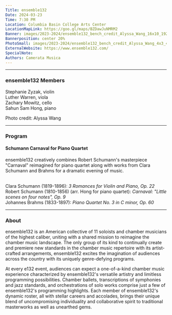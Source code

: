 ```yaml
---
Title: ensemble132
Date: 2024-03-23
Time: 7:30 PM
Location: Columbia Basin College Arts Center
LocationMapLink: https://goo.gl/maps/BZDawJuNMRM2
Banner: images/2023-2024/ensemble132_bench_credit_Alyssa_Wang_16x10_1920.jpg
Bannerposition: center 20%
PhotoSmall: images/2023-2024/ensemble132_bench_credit_Alyssa_Wang_4x3_400.jpg
ExternalWebsite: https://www.ensemble132.com/
SpecialNote:
Authors: Camerata Musica
---
```


---

### ensemble132 Members

Stephanie Zyzak, violin <br/>
Luther Warren, viola <br/>
Zachary Mowitz, cello <br/>
Sahun Sam Hong, piano <br/>

Photo credit: Alyssa Wang

---

### Program

#### Schumann Carnaval for Piano Quartet

ensemble132 creatively combines Robert Schumann's masterpiece "Carnaval" reimagined for piano quartet along with works from Clara Schumann and Brahms for a dramatic evening of music.  
<br/>


Clara Schumann (1819-1896):  *3 Romances for Violin and Piano, Op. 22* <br/>
Robert Schumann (1810-1856) (arr. Hong for piano quartet):  *Carnaval: "Little scenes on four notes", Op. 9* <br/>
Johannes Brahms (1833-1897):  *Piano Quartet No. 3 in C minor, Op. 60* <br/>

---

### About

ensemble132 is an American collective of 11 soloists and chamber musicians of the highest caliber, uniting with a shared mission to reimagine the chamber music landscape. The only group of its kind to continually create and premiere new standards in the chamber music repertoire with its artist-crafted arrangements, ensemble132 excites the imagination of audiences across the country with its uniquely genre-defying programs.

At every e132 event, audiences can expect a one-of-a-kind chamber music experience characterized by ensemble132's versatile artistry and limitless programming possibilities. Chamber ballets, transcriptions of symphonies and jazz standards, and orchestrations of solo works comprise just a few of ensemble132's programming highlights. Each member of ensemble132's dynamic roster, all with stellar careers and accolades, brings their unique blend of uncompromising individuality and collaborative spirit to traditional masterworks as well as unearthed gems.

